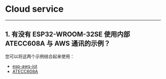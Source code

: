 # Cloud service

<style>
body {counter-reset: h2}
  h2 {counter-reset: h3}
  h2:before {counter-increment: h2; content: counter(h2) ". "}
  h3:before {counter-increment: h3; content: counter(h2) "." counter(h3) ". "}
  h2.nocount:before, h3.nocount:before, { content: ""; counter-increment: none }
</style>

---

## 有没有 ESP32-WROOM-32SE 使用内部 ATECC608A 与 AWS 通讯的示例？

您可以将这两个示例结合起来使用：
  - [esp-aws-iot](https://github.com/espressif/esp-aws-iot)
  - [ATECC608A](https://github.com/espressif/esp-idf/tree/master/examples/peripherals/secure_element/atecc608_ecdsa)

